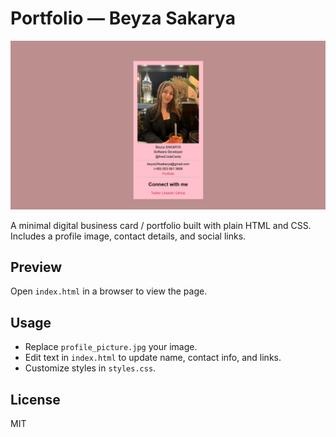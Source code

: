 # Portfolio — Beyza Sakarya

![Portfolio](Portfolio.png)

A minimal digital business card / portfolio built with plain HTML and CSS. Includes a profile image, contact details, and social links.

## Preview
Open `index.html` in a browser to view the page.

## Usage
- Replace `profile_picture.jpg` your image.
- Edit text in `index.html` to update name, contact info, and links.
- Customize styles in `styles.css`.

## License
MIT
